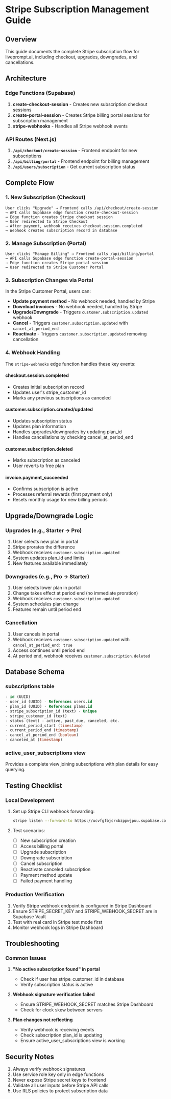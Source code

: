 # Stripe Subscription Management Guide

## Overview

This guide documents the complete Stripe subscription flow for liveprompt.ai, including checkout, upgrades, downgrades, and cancellations.

## Architecture

### Edge Functions (Supabase)
1. **create-checkout-session** - Creates new subscription checkout sessions
2. **create-portal-session** - Creates Stripe billing portal sessions for subscription management
3. **stripe-webhooks** - Handles all Stripe webhook events

### API Routes (Next.js)
1. **`/api/checkout/create-session`** - Frontend endpoint for new subscriptions
2. **`/api/billing/portal`** - Frontend endpoint for billing management
3. **`/api/users/subscription`** - Get current subscription status

## Complete Flow

### 1. New Subscription (Checkout)

```
User clicks "Upgrade" → Frontend calls /api/checkout/create-session 
→ API calls Supabase edge function create-checkout-session
→ Edge function creates Stripe checkout session
→ User redirected to Stripe Checkout
→ After payment, webhook receives checkout.session.completed
→ Webhook creates subscription record in database
```

### 2. Manage Subscription (Portal)

```
User clicks "Manage Billing" → Frontend calls /api/billing/portal
→ API calls Supabase edge function create-portal-session
→ Edge function creates Stripe portal session
→ User redirected to Stripe Customer Portal
```

### 3. Subscription Changes via Portal

In the Stripe Customer Portal, users can:
- **Update payment method** - No webhook needed, handled by Stripe
- **Download invoices** - No webhook needed, handled by Stripe
- **Upgrade/Downgrade** - Triggers `customer.subscription.updated` webhook
- **Cancel** - Triggers `customer.subscription.updated` with `cancel_at_period_end`
- **Reactivate** - Triggers `customer.subscription.updated` removing cancellation

### 4. Webhook Handling

The `stripe-webhooks` edge function handles these key events:

#### checkout.session.completed
- Creates initial subscription record
- Updates user's stripe_customer_id
- Marks any previous subscriptions as canceled

#### customer.subscription.created/updated
- Updates subscription status
- Updates plan information
- Handles upgrades/downgrades by updating plan_id
- Handles cancellations by checking cancel_at_period_end

#### customer.subscription.deleted
- Marks subscription as canceled
- User reverts to free plan

#### invoice.payment_succeeded
- Confirms subscription is active
- Processes referral rewards (first payment only)
- Resets monthly usage for new billing periods

## Upgrade/Downgrade Logic

### Upgrades (e.g., Starter → Pro)
1. User selects new plan in portal
2. Stripe prorates the difference
3. Webhook receives `customer.subscription.updated`
4. System updates plan_id and limits
5. New features available immediately

### Downgrades (e.g., Pro → Starter)
1. User selects lower plan in portal
2. Change takes effect at period end (no immediate proration)
3. Webhook receives `customer.subscription.updated`
4. System schedules plan change
5. Features remain until period end

### Cancellation
1. User cancels in portal
2. Webhook receives `customer.subscription.updated` with `cancel_at_period_end: true`
3. Access continues until period end
4. At period end, webhook receives `customer.subscription.deleted`

## Database Schema

### subscriptions table
```sql
- id (UUID)
- user_id (UUID) - References users.id
- plan_id (UUID) - References plans.id
- stripe_subscription_id (text) - Unique
- stripe_customer_id (text)
- status (text) - active, past_due, canceled, etc.
- current_period_start (timestamp)
- current_period_end (timestamp)
- cancel_at_period_end (boolean)
- canceled_at (timestamp)
```

### active_user_subscriptions view
Provides a complete view joining subscriptions with plan details for easy querying.

## Testing Checklist

### Local Development
1. Set up Stripe CLI webhook forwarding:
   ```bash
   stripe listen --forward-to https://ucvfgfbjcrxbzppwjpuu.supabase.co/functions/v1/stripe-webhooks
   ```

2. Test scenarios:
   - [ ] New subscription creation
   - [ ] Access billing portal
   - [ ] Upgrade subscription
   - [ ] Downgrade subscription
   - [ ] Cancel subscription
   - [ ] Reactivate canceled subscription
   - [ ] Payment method update
   - [ ] Failed payment handling

### Production Verification
1. Verify Stripe webhook endpoint is configured in Stripe Dashboard
2. Ensure STRIPE_SECRET_KEY and STRIPE_WEBHOOK_SECRET are in Supabase Vault
3. Test with real card in Stripe test mode first
4. Monitor webhook logs in Stripe Dashboard

## Troubleshooting

### Common Issues

1. **"No active subscription found" in portal**
   - Check if user has stripe_customer_id in database
   - Verify subscription status is active

2. **Webhook signature verification failed**
   - Ensure STRIPE_WEBHOOK_SECRET matches Stripe Dashboard
   - Check for clock skew between servers

3. **Plan changes not reflecting**
   - Verify webhook is receiving events
   - Check subscription plan_id is updating
   - Ensure active_user_subscriptions view is working

## Security Notes

1. Always verify webhook signatures
2. Use service role key only in edge functions
3. Never expose Stripe secret keys to frontend
4. Validate all user inputs before Stripe API calls
5. Use RLS policies to protect subscription data